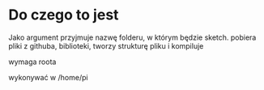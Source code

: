 # Do czego to jest

Jako argument przyjmuje nazwę folderu, w którym będzie sketch.
pobiera pliki z githuba, biblioteki, tworzy strukturę pliku i kompiluje

wymaga roota

wykonywać w /home/pi
